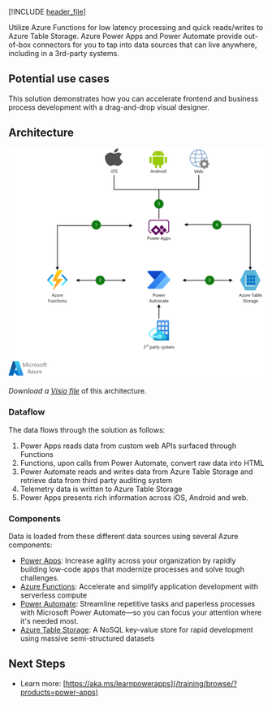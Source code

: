 [!INCLUDE [header_file](../../../includes/sol-idea-header.md)]

Utilize Azure Functions for low latency processing and quick reads/writes to Azure Table Storage. Azure Power Apps and Power Automate provide out-of-box connectors for you to tap into data sources that can live anywhere, including in a 3rd-party systems.

## Potential use cases

This solution demonstrates how you can accelerate frontend and business process development with a drag-and-drop visual designer.

## Architecture

![Architecture Diagram](../media/front-end.png)

*Download a [Visio file](https://arch-center.azureedge.net/front-end.vsdx)* of this architecture.

### Dataflow

The data flows through the solution as follows:

1. Power Apps reads data from custom web APIs surfaced through Functions
1. Functions, upon calls from Power Automate, convert raw data into HTML
1. Power Automate reads and writes data from Azure Table Storage and retrieve data from third party auditing system
1. Telemetry data is written to Azure Table Storage
1. Power Apps presents rich information across iOS, Android and web.

### Components

Data is loaded from these different data sources using several Azure components:

- [Power Apps](https://powerapps.microsoft.com): Increase agility across your organization by rapidly building low-code apps that modernize processes and solve tough challenges.
- [Azure Functions](https://azure.microsoft.com/services/functions): Accelerate and simplify application development with serverless compute
- [Power Automate](https://flow.microsoft.com): Streamline repetitive tasks and paperless processes with Microsoft Power Automate—so you can focus your attention where it's needed most.
- [Azure Table Storage](https://azure.microsoft.com/services/storage/tables): A NoSQL key-value store for rapid development using massive semi-structured datasets

## Next Steps

- Learn more: [https://aka.ms/learnpowerapps](/training/browse/?products=power-apps)
